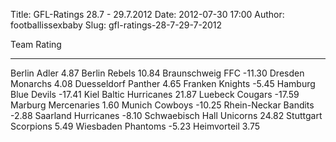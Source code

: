 Title: GFL-Ratings 28.7 - 29.7.2012
Date: 2012-07-30 17:00
Author: footballissexbaby
Slug: gfl-ratings-28-7-29-7-2012

  Team                        Rating
  --------------------------- --------
  Berlin Adler                4.87
  Berlin Rebels               10.84
  Braunschweig FFC            -11.30
  Dresden Monarchs            4.08
  Duesseldorf Panther         4.65
  Franken Knights             -5.45
  Hamburg Blue Devils         -17.41
  Kiel Baltic Hurricanes      21.87
  Luebeck Cougars             -17.59
  Marburg Mercenaries         1.60
  Munich Cowboys              -10.25
  Rhein-Neckar Bandits        -2.88
  Saarland Hurricanes         -8.10
  Schwaebisch Hall Unicorns   24.82
  Stuttgart Scorpions         5.49
  Wiesbaden Phantoms          -5.23
  Heimvorteil                 3.75


